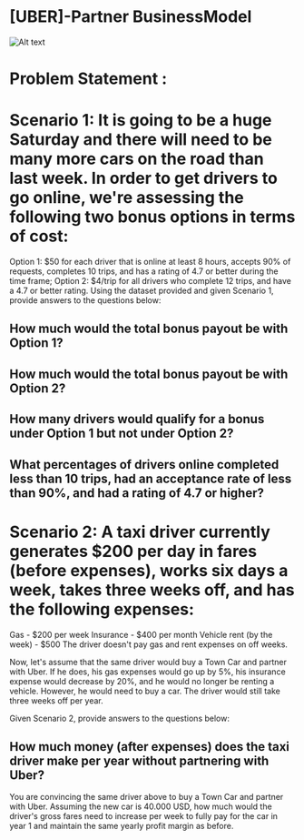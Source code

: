 # [UBER]-Partner BusinessModel
<img src="/path/to/img.jpg" alt="Alt text" title="Optional title">

# Problem Statement : 
# Scenario 1: It is going to be a huge Saturday and there will need to be many more cars on the road than last week. In order to get drivers to go online, we're assessing the following two bonus options in terms of cost:

Option 1: $50 for each driver that is online at least 8 hours, accepts 90% of requests, completes 10 trips, and has a rating of 4.7 or better during the time frame;
Option 2: $4/trip for all drivers who complete 12 trips, and have a 4.7 or better rating.
Using the dataset provided and given Scenario 1, provide answers to the questions below:

## How much would the total bonus payout be with Option 1?
## How much would the total bonus payout be with Option 2?
## How many drivers would qualify for a bonus under Option 1 but not under Option 2?
## What percentages of drivers online completed less than 10 trips, had an acceptance rate of less than 90%, and had a rating of 4.7 or higher?

# Scenario 2: A taxi driver currently generates $200 per day in fares (before expenses), works six days a week, takes three weeks off, and has the following expenses:

Gas - $200 per week
Insurance - $400 per month
Vehicle rent (by the week) - $500
The driver doesn't pay gas and rent expenses on off weeks.

Now, let's assume that the same driver would buy a Town Car and partner with Uber. If he does, his gas expenses would go up by 5%, his insurance expense would decrease by 20%, and he would no longer be renting a vehicle. However, he would need to buy a car. The driver would still take three weeks off per year.

Given Scenario 2, provide answers to the questions below:

## How much money (after expenses) does the taxi driver make per year without partnering with Uber?
You are convincing the same driver above to buy a Town Car and partner with Uber. Assuming the new car is 40.000 USD, how much would the driver's gross fares need to increase per week to fully pay for the car in year 1 and maintain the same yearly profit margin as before.

